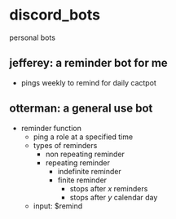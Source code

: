 # discord_bots
personal bots

## jefferey: a reminder bot for me
* pings weekly to remind for daily cactpot

## otterman: a general use bot
* reminder function
  * ping a role at a specified time
  * types of reminders
    * non repeating reminder
    * repeating reminder
      * indefinite reminder
      * finite reminder
        * stops after *x* reminders
        * stops after *y* calendar day
  * input: $remind